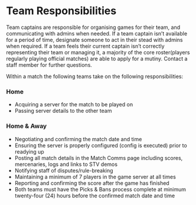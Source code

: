 # Team Responsibilities
Team captains are responsible for organising games for their team, and communicating with admins when needed. If a team captain isn’t available for a period of time, designate someone to act in their stead with admins when required.
If a team feels their current captain isn’t correctly representing their team or managing it, a majority of the core roster(players regularly playing official matches) are able to apply for a mutiny. Contact a staff member for further questions.

Within a match the following teams take on the following responsibilities:

### Home
- Acquiring a server for the match to be played on
- Passing server details to the other team

### Home & Away
- Negotiating and confirming the match date and time
- Ensuring the server is properly configured (config is executed) prior to readying up
- Posting all match details in the Match Comms page including scores, mercenaries, logs and links to STV demos
- Notifying staff of disputes/rule-breaking
- Maintaining a minimum of 7 players in the game server at all times
- Reporting and confirming the score after the game has finished
- Both teams must have the Picks & Bans process complete at minimum twenty-four (24) hours before the confirmed match date and time